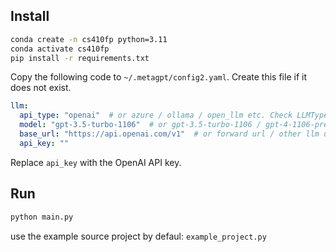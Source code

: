 ## Install

```bash
conda create -n cs410fp python=3.11
conda activate cs410fp
pip install -r requirements.txt
```

Copy the following code to `~/.metagpt/config2.yaml`. Create this file if it does not exist.
```yaml
llm:
  api_type: "openai"  # or azure / ollama / open_llm etc. Check LLMType for more options
  model: "gpt-3.5-turbo-1106"  # or gpt-3.5-turbo-1106 / gpt-4-1106-preview
  base_url: "https://api.openai.com/v1"  # or forward url / other llm url
  api_key: ""
```

Replace `api_key` with the OpenAI API key.

## Run

```bash
python main.py
```

use the example source project by defaul: `example_project.py`
